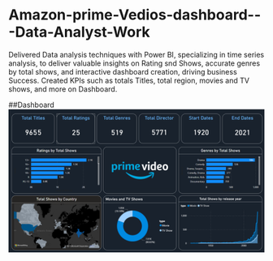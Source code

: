 # Amazon-prime-Vedios-dashboard---Data-Analyst-Work

Delivered Data analysis techniques with Power BI, specializing in time series 
analysis, to deliver valuable insights on Rating snd Shows, accurate genres by total shows, and interactive dashboard creation, driving business Success. Created KPIs such as totals Titles, total region, movies and TV shows, and more on Dashboard.

##Dashboard
![Amazon-prime-Vedios-dashboard---Data-Analyst-Work](https://github.com/AshishMundle/Amazon-prime-Vedios-dashboard---Data-Analyst-Work/blob/main/Amazon%20Prime%20Vedios%20Dashboard%20-%20Project%20work.png)
